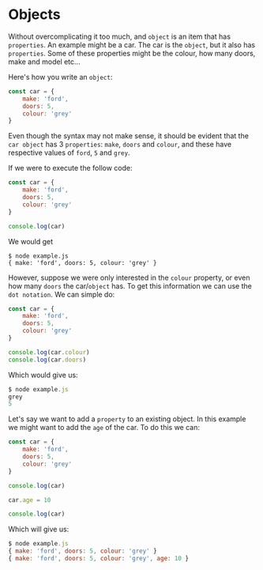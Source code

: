 # Objects

Without overcomplicating it too much, and `object` is an item that has `properties`. An example might be a car. The car is the `object`, but it also has `properties`. Some of these properties might be the colour, how many doors, make and model etc...

Here's how you write an `object`:

```js
const car = {
    make: 'ford',
    doors: 5,
    colour: 'grey'
}
```

Even though the syntax may not make sense, it should be evident that the `car object` has 3 `properties`: `make`, `doors` and `colour`, and these have respective values of `ford`, `5` and `grey`.

If we were to execute the follow code:

```js
const car = {
    make: 'ford',
    doors: 5,
    colour: 'grey'
}

console.log(car)
```

We would get

```
$ node example.js
{ make: 'ford', doors: 5, colour: 'grey' }
```

However, suppose we were only interested in the `colour` property, or even how many `doors` the car/`object` has. To get this information we can use the `dot notation`. We can simple do:

```js
const car = {
    make: 'ford',
    doors: 5,
    colour: 'grey'
}

console.log(car.colour)
console.log(car.doors)
```

Which would give us:

```js
$ node example.js
grey
5
```

Let's say we want to add a `property` to an existing object. In this example we might want to add the `age` of the car. To do this we can:

```js
const car = {
    make: 'ford',
    doors: 5,
    colour: 'grey'
}

console.log(car)

car.age = 10

console.log(car)
```

Which will give us:

```js
$ node example.js
{ make: 'ford', doors: 5, colour: 'grey' }
{ make: 'ford', doors: 5, colour: 'grey', age: 10 }
```